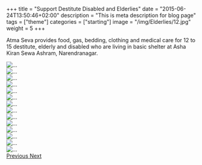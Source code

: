 +++
title = "Support Destitute Disabled and Elderlies"
date = "2015-06-24T13:50:46+02:00"
description = "This is meta description for blog page"
tags = ["theme"]
categories = ["starting"]
image = "/img/Elderlies/12.jpg"
weight = 5
+++

Atma Seva provides food, gas, bedding, clothing and medical care for 12 to 15 destitute, elderly and disabled who are living in basic shelter at Asha Kiran Sewa Ashram, Narendranagar.


<div id="carouselExampleControls" class="carousel slide" data-ride="carousel" >
            <div class="carousel-inner">
              <div class="carousel-item active">
                <img src="/img/Elderlies/1.jpg" class="d-block w-100" alt="...">
              </div> 
              <div class="carousel-item"> 
                <img src="/img/Elderlies/2.jpg" class="d-block w-100" alt="...">
              </div>
               <div class="carousel-item"> 
                <img src="/img/Elderlies/3.jpg" class="d-block w-100" alt="...">
              </div>
               <div class="carousel-item"> 
                <img src="/img/Elderlies/4.jpg" class="d-block w-100" alt="...">
              </div>
               <div class="carousel-item"> 
                <img src="/img/Elderlies/5.jpg" class="d-block w-100" alt="...">
              </div>
               <div class="carousel-item"> 
                <img src="/img/Elderlies/6.jpg" class="d-block w-100" alt="...">
              </div>
               <div class="carousel-item"> 
                <img src="/img/Elderlies/7.jpg" class="d-block w-100" alt="...">
              </div>
               <div class="carousel-item"> 
                <img src="/img/Elderlies/8.jpg" class="d-block w-100" alt="...">
              </div>
               <div class="carousel-item"> 
                <img src="/img/Elderlies/9.jpg" class="d-block w-100" alt="...">
              </div>
             <div class="carousel-item"> 
                <img src="/img/Elderlies/10.jpg" class="d-block w-100" alt="...">
              </div>
               <div class="carousel-item"> 
                <img src="/img/Elderlies/11.jpg" class="d-block w-100" alt="...">
              </div>
               <div class="carousel-item"> 
                <img src="/img/Elderlies/12.jpg" class="d-block w-100" alt="...">
              </div>
               <div class="carousel-item"> 
                <img src="/img/Elderlies/13.jpg" class="d-block w-100" alt="...">
              </div>
               <div class="carousel-item"> 
                <img src="/img/Elderlies/14.jpg" class="d-block w-100" alt="...">
              </div>
                <!--end-->
            <a class="carousel-control-prev" href="#carouselExampleControls" role="button" data-slide="prev">
              <span class="carousel-control-prev-icon" aria-hidden="true"></span>
              <span class="sr-only">Previous</span>
            </a>
            <a class="carousel-control-next" href="#carouselExampleControls" role="button" data-slide="next">
              <span class="carousel-control-next-icon" aria-hidden="true"></span>
              <span class="sr-only">Next</span>
            </a>
          </div>
